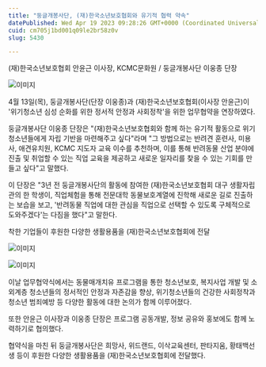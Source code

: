 ```yaml
---
title: "둥글개봉사단, (재)한국소년보호협회와 유기적 협력 약속"
datePublished: Wed Apr 19 2023 09:28:26 GMT+0000 (Coordinated Universal Time)
cuid: cm705j1bd001q09le2br58z0v
slug: 5430

---
```



(재)한국소년보호협회 안윤근 이사장, KCMC문화원 / 둥글개봉사단 이웅종 단장

![이미지](https://cdn.hashnode.com/res/hashnode/image/upload/v1739258366353/8f74f998-0618-4d12-a276-409312e7d983.jpeg)

4월 13일(목), 둥글개봉사단(단장 이웅종)과 (재)한국소년보호협회(이사장 안윤근)이 '위기청소년 심성 순화를 위한 정서적 안정과 사회정착'을 위한 업무협약을 연장하였다.

둥글개봉사단 이웅종 단장은 "(재)한국소년보호협회와 함께 하는 유기적 활동으로 위기청소년들에게 자립 기반을 마련해주고 싶다"라며 "그 방법으로는 반려견 훈련사, 미용사, 애견유치원, KCMC 지도자 교육 이수를 추천하며, 이를 통해 반려동물 산업 분야에 진출 및 취업할 수 있는 직업 교육을 제공하고 새로운 일자리를 찾을 수 있는 기회를 만들고 싶다"고 말했다.

이 단장은 "3년 전 둥글개봉사단의 활동에 참여한 (재)한국소년보호협회 대구 생활자립관의 한 학생이, 직업체험을 통해 전문대학 동물보호계열에 진학해 새로운 길로 진출하는 보습을 보고, '반려동물 직업에 대한 관심을 직업으로 선택할 수 있도록 구체적으로 도와주겠다'는 다짐을 했다"고 말한다.

착한 기업들이 후원한 다양한 생활용품을 (재)한국소년보호협회에 전달

![이미지](https://cdn.hashnode.com/res/hashnode/image/upload/v1739258368607/9aa9cd34-a121-49f2-86b8-f5e18ff4e5ad.jpeg)

![이미지](https://cdn.hashnode.com/res/hashnode/image/upload/v1739258370616/e6663ce2-3055-482b-9055-f23e6daba57c.jpeg)

이날 업무협약식에서는 동물매개치유 프로그램을 통한 청소년보호, 복지사업 개발 및 소외계층 청소년들의 정서적인 안정과 자존감을 향상, 위기청소년들의 건강한 사회정착과 청소년 범죄예방 등 다양한 활동에 대한 논의가 함께 이루어졌다.

또한 안윤근 이사장과 이웅종 단장은 프로그램 공동개발, 정보 공유와 홍보에도 함께 노력하기로 협의했다.

협약식을 마친 뒤 둥글개봉사단은 희망사, 위드랜드, 이삭교육센터, 판타지움, 황태백선생 등이 후원한 다양한 생활용품을 (재)한국소년보호협회에 전달했다.